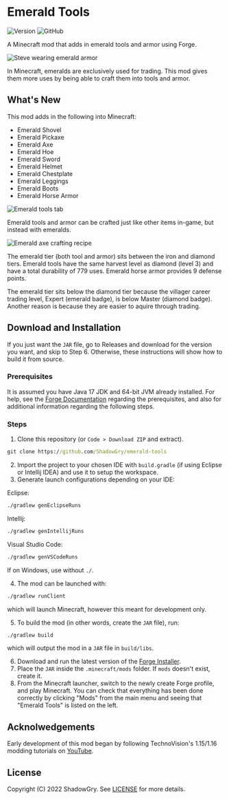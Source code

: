 # Emerald Tools
![Version](https://img.shields.io/badge/version-1.19.2--1.1.0.1-blue?style=flat-square)
![GitHub](https://img.shields.io/github/license/ShadowGry/emerald-tools?style=flat-square)

A Minecraft mod that adds in emerald tools and armor using Forge.

![Steve wearing emerald armor](https://drive.google.com/uc?id=1i9KSMsVUJc53n0_7eUF9pRkWPdK7xdip)

In Minecraft, emeralds are exclusively used for trading. This mod gives them more uses by being able to craft them into tools and armor.

## What's New
This mod adds in the following into Minecraft:

* Emerald Shovel
* Emerald Pickaxe
* Emerald Axe
* Emerald Hoe
* Emerald Sword
* Emerald Helmet
* Emerald Chestplate
* Emerald Leggings
* Emerald Boots
* Emerald Horse Armor

![Emerald tools tab](https://drive.google.com/uc?id=1RR4OOYMA9LqYA4PE2ufSuT93Qw3D_Hy4)

Emerald tools and armor can be crafted just like other items in-game, but instead with emeralds.

![Emerald axe crafting recipe](https://drive.google.com/uc?id=1MGR64gw8gn9mgYJfuitmEgtxnmKzedau)

The emerald tier (both tool and armor) sits between the iron and diamond tiers. Emerald tools have the same harvest level as diamond (level 3) and have a total durability of 779 uses. Emerald horse armor provides 9 defense points.

The emerald tier sits below the diamond tier because the villager career trading level, Expert (emerald badge), is below Master (diamond badge). Another reason is because they are easier to aquire through trading.

## Download and Installation
If you just want the `JAR` file, go to Releases and download for the version you want, and skip to Step 6. Otherwise, these instructions will show how to build it from source.

### Prerequisites
It is assumed you have Java 17 JDK and 64-bit JVM already installed. For help, see the [Forge Documentation](https://docs.minecraftforge.net) regarding the prerequisites, and also for additional information regarding the following steps.

### Steps
1. Clone this repository (or `Code > Download ZIP` and extract).
```bat
git clone https://github.com/ShadowGry/emerald-tools
```
2. Import the project to your chosen IDE with `build.gradle` (if using Eclipse or Intellij IDEA) and use it to setup the workspace.
3. Generate launch configurations depending on your IDE:

Eclipse:
```bat
./gradlew genEclipseRuns
```
Intellij:
```bat
./gradlew genIntellijRuns
```
Visual Studio Code:
```bat
./gradlew genVSCodeRuns
```
If on Windows, use without `./`.

4. The mod can be launched with:
```bat
./gradlew runClient
```
which will launch Minecraft, however this meant for development only.

5. To build the mod (in other words, create the `JAR` file), run:
```bat
./gradlew build
```
which will output the mod in a `JAR` file in `build/libs`.

6. Download and run the latest version of the [Forge Installer](https://files.minecraftforge.net).
7. Place the `JAR` inside the `.minecraft/mods` folder. If `mods` doesn't exist, create it.
8. From the Minecraft launcher, switch to the newly create Forge profile, and play Minecraft. You can check that everything has been done correctly by clicking "Mods" from the main menu and seeing that "Emerald Tools" is listed on the left.

## Acknolwedgements
Early development of this mod began by following TechnoVision's 1.15/1.16 modding tutorials on [YouTube](https://www.youtube.com/playlist?list=PLDhiRTZ_vnoWsCqtoG1X1MbGY5xATTadb).

## License
Copyright (C) 2022 ShadowGry. See [LICENSE](LICENSE) for more details.
